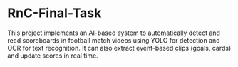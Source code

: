 # RnC-Final-Task
This project implements an AI-based system to automatically detect and read scoreboards in football match videos using YOLO for detection and OCR for text recognition. It can also extract event-based clips (goals, cards) and update scores in real time.

